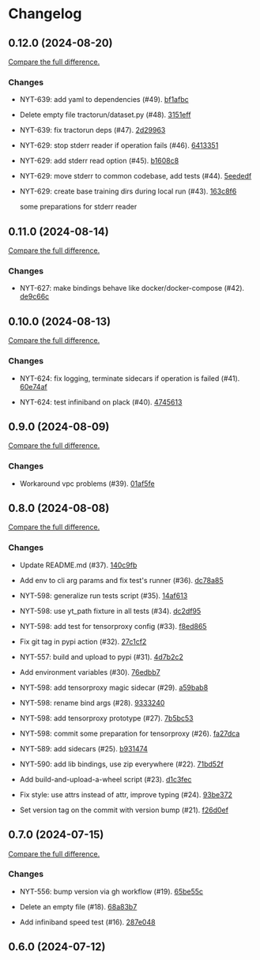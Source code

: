# Changelog

## 0.12.0 (2024-08-20)

[Compare the full difference.](https://github.com/tractoai/tractorun/compare/0.11.0...0.12.0)

### Changes

- NYT-639: add yaml to dependencies (#49). [bf1afbc](https://github.com/tractoai/tractorun/commit/bf1afbc6914a486fd8bf134bfed091f6f71d40bf)
    
- Delete empty file tractorun/dataset.py (#48). [3151eff](https://github.com/tractoai/tractorun/commit/3151efffbf276183ab4f982445e9aaa57f88cb59)
    
- NYT-639: fix tractorun deps (#47). [2d29963](https://github.com/tractoai/tractorun/commit/2d29963cb30e99449c4890bfec7ec34f8b1e5986)
    
- NYT-629: stop stderr reader if operation fails (#46). [6413351](https://github.com/tractoai/tractorun/commit/6413351402be2c2d274afacca4eb6082c02414d5)
    
- NYT-629: add stderr read option (#45). [b1608c8](https://github.com/tractoai/tractorun/commit/b1608c809396f8955c7b584dd90db21c5e2f2ecb)
    
- NYT-629: move stderr to common codebase, add tests (#44). [5eededf](https://github.com/tractoai/tractorun/commit/5eededfcba2a548c9dcefbb576e2bb1597436b61)
    
- NYT-629: create base training dirs during local run (#43). [163c8f6](https://github.com/tractoai/tractorun/commit/163c8f684b9be3bd982af3b88b17007871dbb126)
    
  some preparations for stderr reader

## 0.11.0 (2024-08-14)

[Compare the full difference.](https://github.com/tractoai/tractorun/compare/0.10.0...0.11.0)

### Changes

- NYT-627: make bindings behave like docker/docker-compose (#42). [de9c66c](https://github.com/tractoai/tractorun/commit/de9c66c7a0db1d8036a225808ba011d28c164bb2)
    

## 0.10.0 (2024-08-13)

[Compare the full difference.](https://github.com/tractoai/tractorun/compare/0.9.0...0.10.0)

### Changes

- NYT-624: fix logging, terminate sidecars if operation is failed (#41). [60e74af](https://github.com/tractoai/tractorun/commit/60e74afe9b845700cf4bf6e040c33edb3df91b35)
    
- NYT-624: test infiniband on plack (#40). [4745613](https://github.com/tractoai/tractorun/commit/4745613b3e20b59b79645b94f0e84fc8b0d6dacf)
    

## 0.9.0 (2024-08-09)

[Compare the full difference.](https://github.com/tractoai/tractorun/compare/0.8.0...0.9.0)

### Changes

- Workaround vpc problems (#39). [01af5fe](https://github.com/tractoai/tractorun/commit/01af5feb1f7df43fa89653e2bf78a3ecfc50c98a)
    

## 0.8.0 (2024-08-08)

[Compare the full difference.](https://github.com/tractoai/tractorun/compare/0.7.0...0.8.0)

### Changes

- Update README.md (#37). [140c9fb](https://github.com/tractoai/tractorun/commit/140c9fbc986b9a053e48fde7dd23ad85d5efbc86)
    
- Add env to cli arg params and fix test's runner (#36). [dc78a85](https://github.com/tractoai/tractorun/commit/dc78a853c719f9b54b0b5bcc7eea51e953d41172)
    
- NYT-598: generalize run tests script (#35). [14af613](https://github.com/tractoai/tractorun/commit/14af6136abc594b194ae18e5d4ecc4c465d44c63)
    
- NYT-598: use yt_path fixture in all tests (#34). [dc2df95](https://github.com/tractoai/tractorun/commit/dc2df956ec026e929e1e408fdb80d5e8ff0d38da)
    
- NYT-598: add test for tensorproxy config (#33). [f8ed865](https://github.com/tractoai/tractorun/commit/f8ed865ec3aab7d15331c45115c0c6d8f2ca235a)
    
- Fix git tag in pypi action (#32). [27c1cf2](https://github.com/tractoai/tractorun/commit/27c1cf2ec03e353ae99c8bb136c346e477b27093)
    
- NYT-557: build and upload to pypi (#31). [4d7b2c2](https://github.com/tractoai/tractorun/commit/4d7b2c2d29891dbc34869f6ecb4254f86c6b52de)
    
- Add environment variables (#30). [76edbb7](https://github.com/tractoai/tractorun/commit/76edbb7f6724d1a747b8e6e44fd923434499593f)
    
- NYT-598: add tensorproxy magic sidecar (#29). [a59bab8](https://github.com/tractoai/tractorun/commit/a59bab8580e6a9a883e3ae96740a876c193eb8eb)
    
- NYT-598: rename bind args (#28). [9333240](https://github.com/tractoai/tractorun/commit/9333240b20cd187d83a7bf985053392048d4c097)
    
- NYT-598: add tensorproxy prototype (#27). [7b5bc53](https://github.com/tractoai/tractorun/commit/7b5bc53f6b19130451e60b51509429a341a8ad47)
    
- NYT-598: commit some preparation for tensorproxy (#26). [fa27dca](https://github.com/tractoai/tractorun/commit/fa27dca6205c901757ce7610e4788649655158a5)
    
- NYT-589: add sidecars (#25). [b931474](https://github.com/tractoai/tractorun/commit/b931474390186b99569c067e4d8bf4cfb61ec9ae)
    
- NYT-590: add lib bindings, use zip everywhere (#22). [71bd52f](https://github.com/tractoai/tractorun/commit/71bd52f31e69a9790ddd1ece56e11f5291b6e1bb)
    
- Add build-and-upload-a-wheel script (#23). [d1c3fec](https://github.com/tractoai/tractorun/commit/d1c3fec814ed091240067f8565bf108e2e50ca0b)
    
- Fix style: use attrs instead of attr, improve typing (#24). [93be372](https://github.com/tractoai/tractorun/commit/93be3724c547d362cb2b73e39c55ee36275f2333)
    
- Set version tag on the commit with version bump (#21). [f26d0ef](https://github.com/tractoai/tractorun/commit/f26d0ef64ae74434f52c49004483d60fb890de09)
    

## 0.7.0 (2024-07-15)

[Compare the full difference.](https://github.com/tractoai/tractorun/compare/0.6.0...0.7.0)

### Changes

- NYT-556: bump version via gh workflow (#19). [65be55c](https://github.com/tractoai/tractorun/commit/65be55cc675862a29fcb121c9213be90daabc4e7)
    
- Delete an empty file (#18). [68a83b7](https://github.com/tractoai/tractorun/commit/68a83b7d4c23f49d81a3aecc730be2ceeefafb7d)
    
- Add infiniband speed test (#16). [287e048](https://github.com/tractoai/tractorun/commit/287e048fa9e268eb80d91681ff78bc43f2d79e52)
    

## 0.6.0 (2024-07-12)

